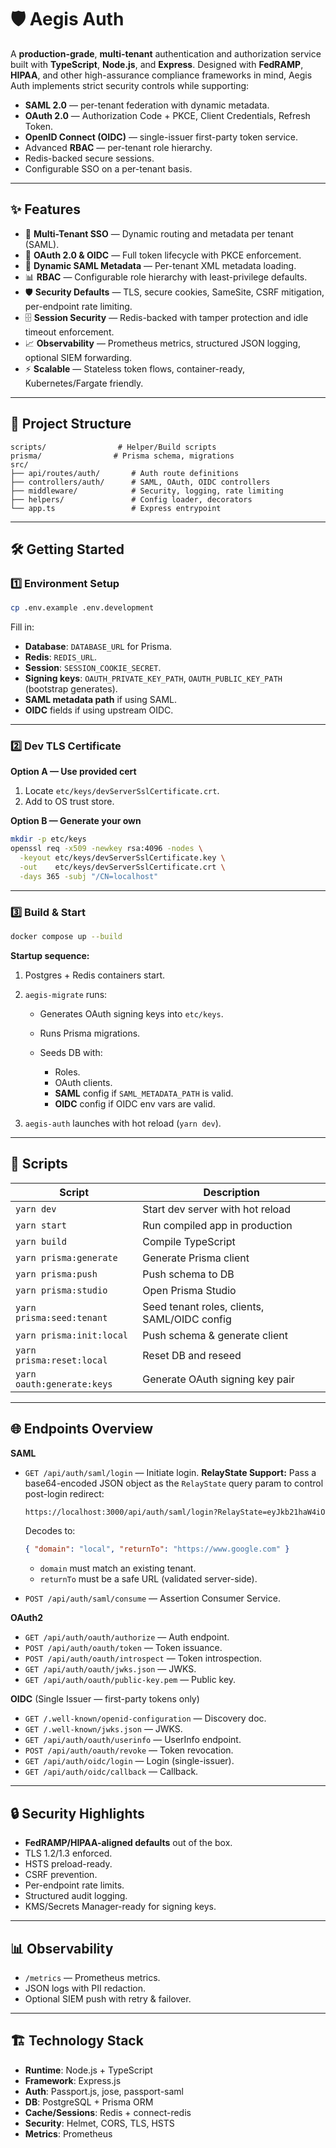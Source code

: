 # 🛡 Aegis Auth

A **production-grade**, **multi-tenant** authentication and authorization service built with **TypeScript**, **Node.js**, and **Express**. Designed with **FedRAMP**, **HIPAA**, and other high-assurance compliance frameworks in mind, Aegis Auth implements strict security controls while supporting:

- **SAML 2.0** — per-tenant federation with dynamic metadata.
- **OAuth 2.0** — Authorization Code + PKCE, Client Credentials, Refresh Token.
- **OpenID Connect (OIDC)** — single-issuer first-party token service.
- Advanced **RBAC** — per-tenant role hierarchy.
- Redis-backed secure sessions.
- Configurable SSO on a per-tenant basis.

---

## ✨ Features

- 🏢 **Multi-Tenant SSO** — Dynamic routing and metadata per tenant (SAML).
- 🔑 **OAuth 2.0 & OIDC** — Full token lifecycle with PKCE enforcement.
- 📄 **Dynamic SAML Metadata** — Per-tenant XML metadata loading.
- 📊 **RBAC** — Configurable role hierarchy with least-privilege defaults.
- 🛡 **Security Defaults** — TLS, secure cookies, SameSite, CSRF mitigation, per-endpoint rate limiting.
- 🗄 **Session Security** — Redis-backed with tamper protection and idle timeout enforcement.
- 📈 **Observability** — Prometheus metrics, structured JSON logging, optional SIEM forwarding.
- ⚡ **Scalable** — Stateless token flows, container-ready, Kubernetes/Fargate friendly.

---

## 📂 Project Structure

```
scripts/                # Helper/Build scripts
prisma/                # Prisma schema, migrations
src/
├── api/routes/auth/       # Auth route definitions
├── controllers/auth/      # SAML, OAuth, OIDC controllers
├── middleware/            # Security, logging, rate limiting
├── helpers/               # Config loader, decorators
└── app.ts                 # Express entrypoint
```

---

## 🛠 Getting Started

### 1️⃣ Environment Setup

```bash
cp .env.example .env.development
```

Fill in:

- **Database**: `DATABASE_URL` for Prisma.
- **Redis**: `REDIS_URL`.
- **Session**: `SESSION_COOKIE_SECRET`.
- **Signing keys**: `OAUTH_PRIVATE_KEY_PATH`, `OAUTH_PUBLIC_KEY_PATH` (bootstrap generates).
- **SAML metadata path** if using SAML.
- **OIDC** fields if using upstream OIDC.

---

### 2️⃣ Dev TLS Certificate

**Option A — Use provided cert**

1. Locate `etc/keys/devServerSslCertificate.crt`.
2. Add to OS trust store.

**Option B — Generate your own**

```bash
mkdir -p etc/keys
openssl req -x509 -newkey rsa:4096 -nodes \
  -keyout etc/keys/devServerSslCertificate.key \
  -out    etc/keys/devServerSslCertificate.crt \
  -days 365 -subj "/CN=localhost"
```

---

### 3️⃣ Build & Start

```bash
docker compose up --build
```

**Startup sequence:**

1. Postgres + Redis containers start.
2. `aegis-migrate` runs:

   - Generates OAuth signing keys into `etc/keys`.
   - Runs Prisma migrations.
   - Seeds DB with:

     - Roles.
     - OAuth clients.
     - **SAML** config if `SAML_METADATA_PATH` is valid.
     - **OIDC** config if OIDC env vars are valid.

3. `aegis-auth` launches with hot reload (`yarn dev`).

---

## 📜 Scripts

| Script                     | Description                                  |
| -------------------------- | -------------------------------------------- |
| `yarn dev`                 | Start dev server with hot reload             |
| `yarn start`               | Run compiled app in production               |
| `yarn build`               | Compile TypeScript                           |
| `yarn prisma:generate`     | Generate Prisma client                       |
| `yarn prisma:push`         | Push schema to DB                            |
| `yarn prisma:studio`       | Open Prisma Studio                           |
| `yarn prisma:seed:tenant`  | Seed tenant roles, clients, SAML/OIDC config |
| `yarn prisma:init:local`   | Push schema & generate client                |
| `yarn prisma:reset:local`  | Reset DB and reseed                          |
| `yarn oauth:generate:keys` | Generate OAuth signing key pair              |

---

## 🌐 Endpoints Overview

**SAML**

- `GET /api/auth/saml/login` — Initiate login.
  **RelayState Support:** Pass a base64-encoded JSON object as the `RelayState` query param to control post-login redirect:

  ```bash
  https://localhost:3000/api/auth/saml/login?RelayState=eyJkb21haW4iOiJsb2NhbCIsInJldHVyblRvIjoiaHR0cHM6Ly93d3cuZ29vZ2xlLmNvbSJ9
  ```

  Decodes to:

  ```json
  { "domain": "local", "returnTo": "https://www.google.com" }
  ```

  - `domain` must match an existing tenant.
  - `returnTo` must be a safe URL (validated server-side).

- `POST /api/auth/saml/consume` — Assertion Consumer Service.

**OAuth2**

- `GET /api/auth/oauth/authorize` — Auth endpoint.
- `POST /api/auth/oauth/token` — Token issuance.
- `POST /api/auth/oauth/introspect` — Token introspection.
- `GET /api/auth/oauth/jwks.json` — JWKS.
- `GET /api/auth/oauth/public-key.pem` — Public key.

**OIDC** (Single Issuer — first-party tokens only)

- `GET /.well-known/openid-configuration` — Discovery doc.
- `GET /.well-known/jwks.json` — JWKS.
- `GET /api/auth/oauth/userinfo` — UserInfo endpoint.
- `POST /api/auth/oauth/revoke` — Token revocation.
- `GET /api/auth/oidc/login` — Login (single-issuer).
- `GET /api/auth/oidc/callback` — Callback.

---

## 🔒 Security Highlights

- **FedRAMP/HIPAA-aligned defaults** out of the box.
- TLS 1.2/1.3 enforced.
- HSTS preload-ready.
- CSRF prevention.
- Per-endpoint rate limits.
- Structured audit logging.
- KMS/Secrets Manager-ready for signing keys.

---

## 📊 Observability

- `/metrics` — Prometheus metrics.
- JSON logs with PII redaction.
- Optional SIEM push with retry & failover.

---

## 🏗 Technology Stack

- **Runtime**: Node.js + TypeScript
- **Framework**: Express.js
- **Auth**: Passport.js, jose, passport-saml
- **DB**: PostgreSQL + Prisma ORM
- **Cache/Sessions**: Redis + connect-redis
- **Security**: Helmet, CORS, TLS, HSTS
- **Metrics**: Prometheus

